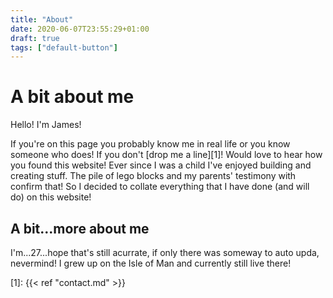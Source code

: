 ```yaml
---
title: "About"
date: 2020-06-07T23:55:29+01:00
draft: true
tags: ["default-button"]
---
```


# A bit about me

Hello! I'm James!

If you're on this page you probably know me in real life or you know someone who does! If you don't [drop me a line][1]! Would love to hear how you found this website! Ever since I was a child I've enjoyed building and creating stuff. The pile of lego blocks and my parents' testimony with confirm that! So I decided to collate everything that I have done (and will do) on this website!

## A bit...more about me

I'm...27...hope that's still acurrate, if only there was someway to auto upda, nevermind! I grew up on the Isle of Man and currently still live there! 

[1]: {{< ref "contact.md" >}}